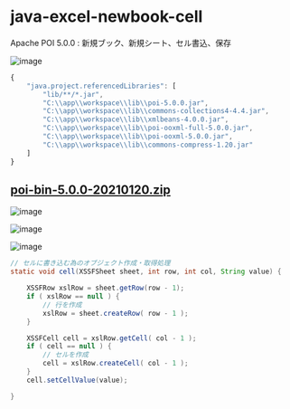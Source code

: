 # java-excel-newbook-cell
Apache POI 5.0.0 : 新規ブック、新規シート、セル書込、保存

![image](https://user-images.githubusercontent.com/1501327/129868788-d248542a-6294-4e4e-8e56-e9d140f86b93.png)


```javascript
{
    "java.project.referencedLibraries": [
        "lib/**/*.jar",
        "C:\\app\\workspace\\lib\\poi-5.0.0.jar",
        "C:\\app\\workspace\\lib\\commons-collections4-4.4.jar",
        "C:\\app\\workspace\\lib\\xmlbeans-4.0.0.jar",
        "C:\\app\\workspace\\lib\\poi-ooxml-full-5.0.0.jar",
        "C:\\app\\workspace\\lib\\poi-ooxml-5.0.0.jar",
        "C:\\app\\workspace\\lib\\commons-compress-1.20.jar"
    ]
}
```

## [poi-bin-5.0.0-20210120.zip](https://www.apache.org/dyn/closer.lua/poi/release/bin/poi-bin-5.0.0-20210120.zip)

![image](https://user-images.githubusercontent.com/1501327/129868195-c8653358-3c1c-4e12-b237-88ce7660d0a5.png)

![image](https://user-images.githubusercontent.com/1501327/129868349-c1654a8d-e06d-44ca-ac22-795f4523bc81.png)

![image](https://user-images.githubusercontent.com/1501327/129868437-62274b8f-0f06-4f69-ab28-db54c70cb5e7.png)

```java
// セルに書き込む為のオブジェクト作成・取得処理
static void cell(XSSFSheet sheet, int row, int col, String value) {

    XSSFRow xslRow = sheet.getRow(row - 1);
    if ( xslRow == null ) {
        // 行を作成
        xslRow = sheet.createRow( row - 1 );
    }

    XSSFCell cell = xslRow.getCell( col - 1 );
    if ( cell == null ) {
        // セルを作成
        cell = xslRow.createCell( col - 1 );
    }
    cell.setCellValue(value);

}
```
